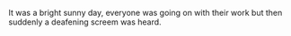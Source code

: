 It was a bright sunny day, everyone was going on with their work but then suddenly a deafening screem was heard.